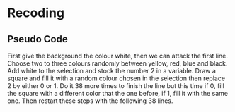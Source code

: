 # Recoding
## Pseudo Code
First give the background the colour white, then we can attack the first line. Choose two to three colours randomly between yellow, red, blue and black. Add white to the selection and stock the number 2 in a variable. Draw a square and fill it with a random colour chosen in the selection then replace 2 by either 0 or 1. Do it 38 more times to finish the line but this time if 0, fill the square with a different color that the one before, if 1, fill it with the same one. Then restart these steps with the following 38 lines.

